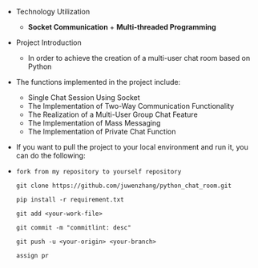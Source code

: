 * Technology Utilization
  * **Socket Communication** + **Multi-threaded Programming**

* Project Introduction
  * In order to achieve the creation of a multi-user chat room based on Python

* The functions implemented in the project include:
  * Single Chat Session Using Socket
  * The Implementation of Two-Way Communication Functionality
  * The Realization of a Multi-User Group Chat Feature
  * The Implementation of Mass Messaging
  * The Implementation of Private Chat Function



* If you want to pull the project to your local environment and run it, you can do the following:
* ```
  fork from my repository to yourself repository 
  
  git clone https://github.com/juwenzhang/python_chat_room.git
  
  pip install -r requirement.txt
  
  git add <your-work-file>
  
  git commit -m "commitlint: desc"
  
  git push -u <your-origin> <your-branch>
  
  assign pr
  ```